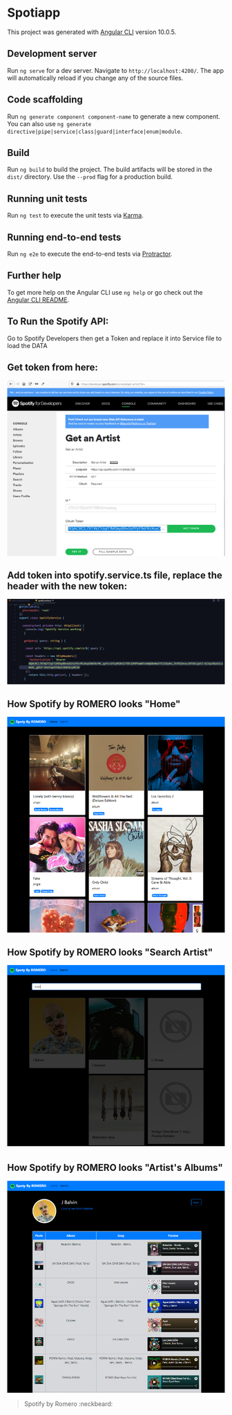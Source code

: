 # Spotiapp

This project was generated with [Angular CLI](https://github.com/angular/angular-cli) version 10.0.5.

## Development server

Run `ng serve` for a dev server. Navigate to `http://localhost:4200/`. The app will automatically reload if you change any of the source files.

## Code scaffolding

Run `ng generate component component-name` to generate a new component. You can also use `ng generate directive|pipe|service|class|guard|interface|enum|module`.

## Build

Run `ng build` to build the project. The build artifacts will be stored in the `dist/` directory. Use the `--prod` flag for a production build.

## Running unit tests

Run `ng test` to execute the unit tests via [Karma](https://karma-runner.github.io).

## Running end-to-end tests

Run `ng e2e` to execute the end-to-end tests via [Protractor](http://www.protractortest.org/).

## Further help

To get more help on the Angular CLI use `ng help` or go check out the [Angular CLI README](https://github.com/angular/angular-cli/blob/master/README.md).

## To Run the Spotify API:

Go to Spotify Developers then get a Token and replace it into Service file to load the DATA

## Get token from here:

<img src="src/assets/img/token.png">


## Add token into spotify.service.ts file, replace the header with the new token:

<img src="src/assets/img/header.png">


## How Spotify by ROMERO looks "Home"

<img src="src/assets/img/home.png">


## How Spotify by ROMERO looks "Search Artist"

<img src="src/assets/img/search.png">


## How Spotify by ROMERO looks "Artist's Albums"

<img src="src/assets/img/details.png">

>Spotify by Romero  :neckbeard:
